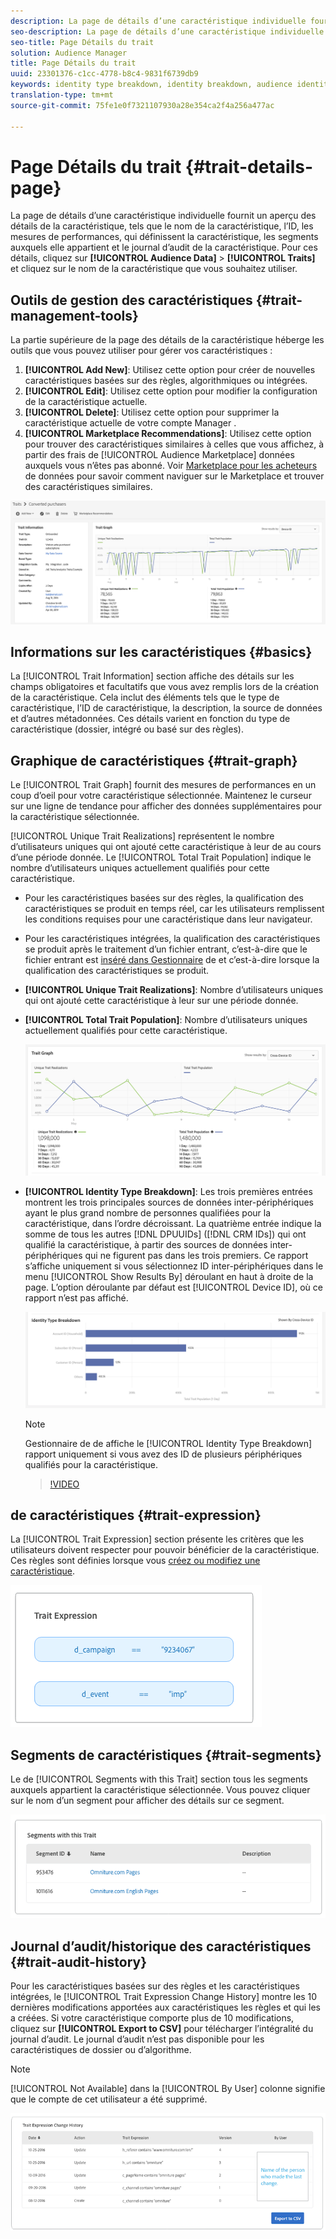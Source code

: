 ```yaml
---
description: La page de détails d’une caractéristique individuelle fournit un aperçu des informations telles que le nom de la caractéristique, l’ID, les mesures de performances,  les  qui définissent la caractéristique, les segments auxquels elle appartient et le journal d’audit des caractéristiques. Pour afficher ces détails, accédez à Données  > Caractéristiques du et cliquez sur le nom de la caractéristique que vous souhaitez utiliser.
seo-description: La page de détails d’une caractéristique individuelle fournit un aperçu des informations telles que le nom de la caractéristique, l’ID, les mesures de performances,  les  qui définissent la caractéristique, les segments auxquels elle appartient et le journal d’audit des caractéristiques. Pour afficher ces détails, accédez à Données  > Caractéristiques du et cliquez sur le nom de la caractéristique que vous souhaitez utiliser.
seo-title: Page Détails du trait
solution: Audience Manager
title: Page Détails du trait
uuid: 23301376-c1cc-4778-b8c4-9831f6739db9
keywords: identity type breakdown, identity breakdown, audience identity reporting
translation-type: tm+mt
source-git-commit: 75fe1e0f7321107930a28e354ca2f4a256a477ac

---
```



# Page Détails du trait {#trait-details-page}

La page de détails d’une caractéristique individuelle fournit un aperçu des détails de la caractéristique, tels que le nom de la caractéristique, l’ID, les mesures de performances,   qui définissent la caractéristique, les segments auxquels elle appartient et le journal d’audit de la caractéristique. Pour  ces détails, cliquez sur **[!UICONTROL Audience Data]** > **[!UICONTROL Traits]** et cliquez sur le nom de la caractéristique que vous souhaitez utiliser.

## Outils de gestion des caractéristiques {#trait-management-tools}

La partie supérieure de la page des détails de la caractéristique héberge les outils que vous pouvez utiliser pour gérer vos caractéristiques :

1. **[!UICONTROL Add New]**: Utilisez cette option pour créer de nouvelles caractéristiques basées sur des règles, algorithmiques ou intégrées.
2. **[!UICONTROL Edit]**: Utilisez cette option pour modifier la configuration de la caractéristique actuelle.
3. **[!UICONTROL Delete]**: Utilisez cette option pour supprimer la caractéristique actuelle de votre compte  Manager .
4. **[!UICONTROL Marketplace Recommendations]**: Utilisez cette option pour trouver des caractéristiques similaires à celles que vous affichez, à partir des frais de [!UICONTROL Audience Marketplace] données auxquels vous n’êtes pas abonné. Voir [ Marketplace pour les acheteurs](../audience-marketplace/marketplace-data-buyers/marketplace-data-buyers.md) de données pour savoir comment naviguer sur le Marketplace et trouver des caractéristiques similaires.

![basic-trait-information](assets/basic-trait-information.png)

## Informations sur les caractéristiques {#basics}

La [!UICONTROL Trait Information] section affiche des détails sur les champs obligatoires et facultatifs que vous avez remplis lors de la création de la caractéristique. Cela inclut des éléments tels que le type de caractéristique, l’ID de caractéristique, la description, la source de données et d’autres métadonnées. Ces détails varient en fonction du type de caractéristique (dossier, intégré ou basé sur des règles).

## Graphique de caractéristiques {#trait-graph}

Le [!UICONTROL Trait Graph] fournit des mesures de performances en un coup d’oeil pour votre caractéristique sélectionnée. Maintenez le curseur sur une ligne de tendance pour afficher des données supplémentaires pour la caractéristique sélectionnée.

[!UICONTROL Unique Trait Realizations] représentent le nombre d’utilisateurs uniques qui ont ajouté cette caractéristique à leur  de au cours d’une période donnée. Le [!UICONTROL Total Trait Population] indique le nombre d’utilisateurs uniques actuellement qualifiés pour cette caractéristique.

* Pour les caractéristiques basées sur des règles, la qualification des caractéristiques se produit en temps réel, car les utilisateurs remplissent les conditions requises pour une caractéristique dans leur navigateur.
* Pour les caractéristiques intégrées, la qualification des caractéristiques se produit après le traitement d’un fichier entrant, c’est-à-dire que le fichier entrant est [inséré dans  Gestionnaire](../../faq/faq-inbound-data-ingestion.md) de  et c’est-à-dire lorsque la qualification des caractéristiques se produit.
* **[!UICONTROL Unique Trait Realizations]**: Nombre d’utilisateurs uniques qui ont ajouté cette caractéristique à leur  sur une période donnée.
* **[!UICONTROL Total Trait Population]**: Nombre d’utilisateurs uniques actuellement qualifiés pour cette caractéristique.

   ![trait-graphique](assets/trait-summary.png)

* **[!UICONTROL Identity Type Breakdown]**: Les trois premières entrées montrent les trois principales sources de données inter-périphériques ayant le plus grand nombre de personnes qualifiées pour la caractéristique, dans l’ordre décroissant. La quatrième entrée indique la somme de tous les autres [!DNL DPUUIDs] ([!DNL CRM IDs]) qui ont qualifié la caractéristique, à partir des sources de données inter-périphériques qui ne figurent pas dans les trois premiers. Ce rapport s’affiche uniquement si vous sélectionnez ID inter-périphériques dans le menu [!UICONTROL Show Results By] déroulant en haut à droite de la page. L’option déroulante par défaut est [!UICONTROL Device ID], où ce rapport n’est pas affiché.

   ![trait-graphique](assets/trait-identity.png)

   >[!NOTE]
   >
   > Gestionnaire de  de affiche le [!UICONTROL Identity Type Breakdown] rapport uniquement si vous avez des ID de plusieurs périphériques qualifiés pour la caractéristique.

   >[!VIDEO](https://video.tv.adobe.com/v/27977/)

##  de caractéristiques {#trait-expression}

La [!UICONTROL Trait Expression] section présente les critères que les utilisateurs doivent respecter pour pouvoir bénéficier de la caractéristique. Ces règles sont définies lorsque vous [créez ou modifiez une caractéristique](../../features/traits/about-trait-builder.md).

![](assets/traitExpression.png)

## Segments de caractéristiques {#trait-segments}

Le de [!UICONTROL Segments with this Trait] section  tous les segments auxquels appartient la caractéristique sélectionnée. Vous pouvez cliquer sur le nom d’un segment pour afficher des détails sur ce segment.

![](assets/traitSegments.png)

## Journal d’audit/historique des caractéristiques {#trait-audit-history}

Pour les caractéristiques basées sur des règles et les caractéristiques intégrées, le [!UICONTROL Trait Expression Change History] montre les 10 dernières modifications apportées aux caractéristiques  les règles  et qui les a créées. Si votre caractéristique comporte plus de 10 modifications, cliquez sur **[!UICONTROL Export to CSV]** pour télécharger l’intégralité du journal d’audit. Le journal d’audit n’est pas disponible pour les caractéristiques de dossier ou d’algorithme.

>[!NOTE]
>
>[!UICONTROL Not Available] dans la [!UICONTROL By User] colonne signifie que le compte de cet utilisateur a été supprimé.

![](assets/traitHistory.png)